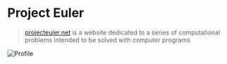 # Project Euler
> [projecteuler.net](https://projecteuler.net/) is a website dedicated to a series of computational problems intended to be solved with computer programs

![Profile](https://projecteuler.net/profile/VictorWinberg.png?)
